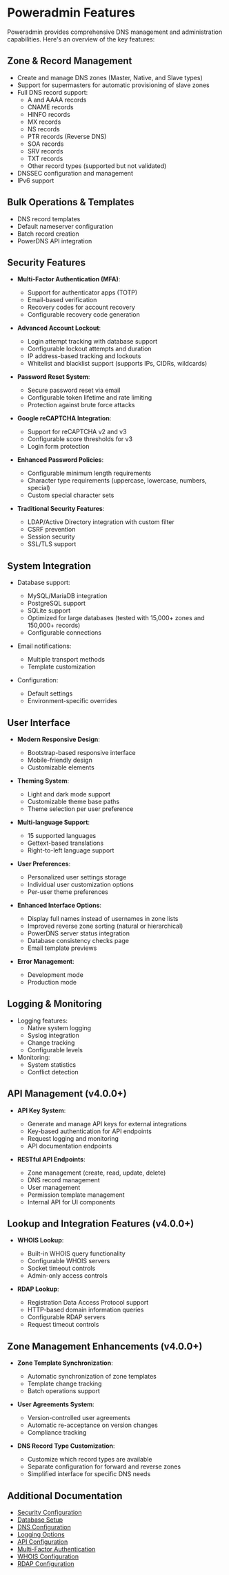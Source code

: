 # Poweradmin Features

Poweradmin provides comprehensive DNS management and administration capabilities. Here's an overview of the key features:

## Zone & Record Management

* Create and manage DNS zones (Master, Native, and Slave types)
* Support for supermasters for automatic provisioning of slave zones
* Full DNS record support:
    * A and AAAA records
    * CNAME records
    * HINFO records
    * MX records
    * NS records
    * PTR records (Reverse DNS)
    * SOA records
    * SRV records
    * TXT records
    * Other record types (supported but not validated)
* DNSSEC configuration and management
* IPv6 support

## Bulk Operations & Templates

* DNS record templates
* Default nameserver configuration
* Batch record creation
* PowerDNS API integration

## Security Features

* **Multi-Factor Authentication (MFA)**:
    * Support for authenticator apps (TOTP)
    * Email-based verification
    * Recovery codes for account recovery
    * Configurable recovery code generation

* **Advanced Account Lockout**:
    * Login attempt tracking with database support
    * Configurable lockout attempts and duration
    * IP address-based tracking and lockouts
    * Whitelist and blacklist support (supports IPs, CIDRs, wildcards)

* **Password Reset System**:
    * Secure password reset via email
    * Configurable token lifetime and rate limiting
    * Protection against brute force attacks

* **Google reCAPTCHA Integration**:
    * Support for reCAPTCHA v2 and v3
    * Configurable score thresholds for v3
    * Login form protection

* **Enhanced Password Policies**:
    * Configurable minimum length requirements
    * Character type requirements (uppercase, lowercase, numbers, special)
    * Custom special character sets

* **Traditional Security Features**:
    * LDAP/Active Directory integration with custom filter
    * CSRF prevention
    * Session security
    * SSL/TLS support

## System Integration

* Database support:
    * MySQL/MariaDB integration
    * PostgreSQL support
    * SQLite support
    * Optimized for large databases (tested with 15,000+ zones and 150,000+ records)
    * Configurable connections

* Email notifications:
    * Multiple transport methods
    * Template customization

* Configuration:
    * Default settings
    * Environment-specific overrides

## User Interface

* **Modern Responsive Design**:
    * Bootstrap-based responsive interface
    * Mobile-friendly design
    * Customizable elements

* **Theming System**:
    * Light and dark mode support
    * Customizable theme base paths
    * Theme selection per user preference

* **Multi-language Support**:
    * 15 supported languages
    * Gettext-based translations
    * Right-to-left language support

* **User Preferences**:
    * Personalized user settings storage
    * Individual user customization options
    * Per-user theme preferences

* **Enhanced Interface Options**:
    * Display full names instead of usernames in zone lists
    * Improved reverse zone sorting (natural or hierarchical)
    * PowerDNS server status integration
    * Database consistency checks page
    * Email template previews

* **Error Management**:
    * Development mode
    * Production mode

## Logging & Monitoring

* Logging features:
    * Native system logging
    * Syslog integration
    * Change tracking
    * Configurable levels
* Monitoring:
    * System statistics
    * Conflict detection

## API Management (v4.0.0+)

* **API Key System**:
    * Generate and manage API keys for external integrations
    * Key-based authentication for API endpoints
    * Request logging and monitoring
    * API documentation endpoints

* **RESTful API Endpoints**:
    * Zone management (create, read, update, delete)
    * DNS record management
    * User management
    * Permission template management
    * Internal API for UI components

## Lookup and Integration Features (v4.0.0+)

* **WHOIS Lookup**:
    * Built-in WHOIS query functionality
    * Configurable WHOIS servers
    * Socket timeout controls
    * Admin-only access controls

* **RDAP Lookup**:
    * Registration Data Access Protocol support
    * HTTP-based domain information queries
    * Configurable RDAP servers
    * Request timeout controls

## Zone Management Enhancements (v4.0.0+)

* **Zone Template Synchronization**:
    * Automatic synchronization of zone templates
    * Template change tracking
    * Batch operations support

* **User Agreements System**:
    * Version-controlled user agreements
    * Automatic re-acceptance on version changes
    * Compliance tracking

* **DNS Record Type Customization**:
    * Customize which record types are available
    * Separate configuration for forward and reverse zones
    * Simplified interface for specific DNS needs

## Additional Documentation

* [Security Configuration](../configuration/security-policies.md)
* [Database Setup](../configuration/database.md)
* [DNS Configuration](../configuration/dns-settings.md)
* [Logging Options](../configuration/logging.md)
* [API Configuration](../configuration/api.md)
* [Multi-Factor Authentication](../configuration/security-policies.md#multi-factor-authentication)
* [WHOIS Configuration](../configuration/whois.md)
* [RDAP Configuration](../configuration/rdap.md)